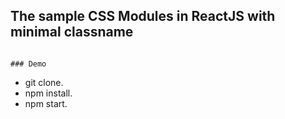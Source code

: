 ## The sample CSS Modules in ReactJS with minimal classname
```

### Demo
```

- git clone.
- npm install.
- npm start.
